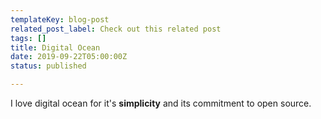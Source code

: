 ```yaml
---
templateKey: blog-post
related_post_label: Check out this related post
tags: []
title: Digital Ocean
date: 2019-09-22T05:00:00Z
status: published

---
```


I love digital ocean for it's **simplicity** and its commitment to open source.
